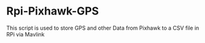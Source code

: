 # Rpi-Pixhawk-GPS
This script is used to store GPS and other Data from Pixhawk to a CSV file in RPi via Mavlink
